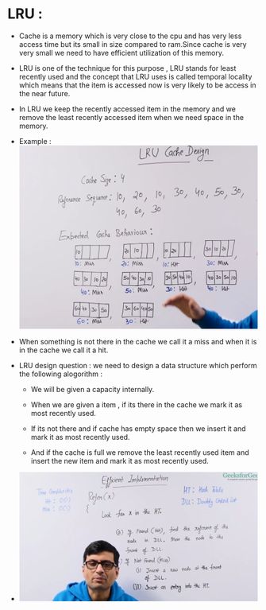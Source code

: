 # LRU :

* Cache is a memory which is very close to the cpu and has very less access time but its small in size compared to ram.Since cache is very very small we need to have efficient utilization of this memory.

* LRU is one of the technique for this purpose , LRU stands for least recently used and the concept that LRU uses is called temporal locality which means that the item is accessed now is very likely to be access in the near future.

* In LRU we keep the recently accessed item in the memory and we remove the least recently accessed item when we need space in the memory.

* Example : ![](2022-05-25-14-41-00.png)

* When something is not there in the cache we call it a miss and when it is in the cache we call it a hit.

* LRU design question : we need to design a data structure which perform the following alogorithm : 
    * We will be given a capacity internally.

    * When we are given a item , if its there in the cache we mark it as most recently used. 
    
    * If its not there and if cache has empty space then we insert it and mark it as most recently used.

    * And if the cache is full we remove the least recently used item and insert the new item and mark it as most recently used.

* ![](2022-05-25-14-54-20.png)
